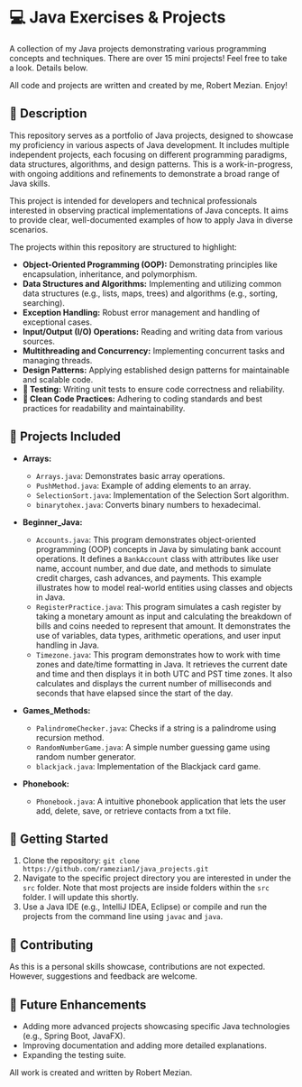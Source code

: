 # 💻 Java Exercises & Projects

A collection of my Java projects demonstrating various programming concepts and techniques. There are over 15 mini projects! Feel free to take a look. Details below.

All code and projects are written and created by me, Robert Mezian. Enjoy!

## 📝 Description

This repository serves as a portfolio of Java projects, designed to showcase my proficiency in various aspects of Java development. It includes multiple independent projects, each focusing on different programming paradigms, data structures, algorithms, and design patterns. This is a work-in-progress, with ongoing additions and refinements to demonstrate a broad range of Java skills.

This project is intended for developers and technical professionals interested in observing practical implementations of Java concepts. It aims to provide clear, well-documented examples of how to apply Java in diverse scenarios.

The projects within this repository are structured to highlight:

* **Object-Oriented Programming (OOP):** Demonstrating principles like encapsulation, inheritance, and polymorphism.
* **Data Structures and Algorithms:** Implementing and utilizing common data structures (e.g., lists, maps, trees) and algorithms (e.g., sorting, searching).
* **Exception Handling:** Robust error management and handling of exceptional cases.
* **Input/Output (I/O) Operations:** Reading and writing data from various sources.
* **Multithreading and Concurrency:** Implementing concurrent tasks and managing threads.
* **Design Patterns:** Applying established design patterns for maintainable and scalable code.
* **🧪 Testing:** Writing unit tests to ensure code correctness and reliability.
* **🧹 Clean Code Practices:** Adhering to coding standards and best practices for readability and maintainability.

## 📂 Projects Included

* **Arrays:**
    * `Arrays.java`: Demonstrates basic array operations.
    * `PushMethod.java`: Example of adding elements to an array.
    * `SelectionSort.java`: Implementation of the Selection Sort algorithm.
    * `binarytohex.java`: Converts binary numbers to hexadecimal.
* **Beginner_Java:**
    * `Accounts.java`: This program demonstrates object-oriented programming (OOP) concepts in Java by simulating bank account operations. It defines a `BankAccount` class with attributes like user name, account number, and due                              date, and methods to simulate credit charges, cash advances, and payments. This example illustrates how to model real-world entities using classes and objects in Java.
    * `RegisterPractice.java`: This program simulates a cash register by taking a monetary amount as input and calculating the breakdown of bills and coins needed to represent that amount. It demonstrates the use of variables, data                                  types, arithmetic operations, and user input handling in Java.
    * `Timezone.java`: This program demonstrates how to work with time zones and date/time formatting in Java. It retrieves the current date and time and then displays it in both UTC and PST time zones. It also calculates and                                displays the current number of milliseconds and seconds that have elapsed since the start of the day.

* **Games_Methods:**
    * `PalindromeChecker.java`: Checks if a string is a palindrome using recursion method.
    * `RandomNumberGame.java`: A simple number guessing game using random number generator.
    * `blackjack.java`: Implementation of the Blackjack card game.
* **Phonebook:**
    * `Phonebook.java`: A intuitive phonebook application that lets the user add, delete, save, or retrieve contacts from a txt file. 

## 🚀 Getting Started

1.  Clone the repository: `git clone https://github.com/ramezian1/java_projects.git`
2.  Navigate to the specific project directory you are interested in under the `src` folder. Note that most projects are inside folders within the `src` folder. I will update this shortly.
3.  Use a Java IDE (e.g., IntelliJ IDEA, Eclipse) or compile and run the projects from the command line using `javac` and `java`.

## 🤝 Contributing

As this is a personal skills showcase, contributions are not expected. However, suggestions and feedback are welcome.

## 🔮 Future Enhancements

* Adding more advanced projects showcasing specific Java technologies (e.g., Spring Boot, JavaFX).
* Improving documentation and adding more detailed explanations.
* Expanding the testing suite.

All work is created and written by Robert Mezian.
